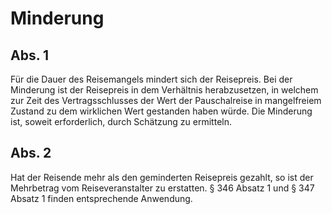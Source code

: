 # Minderung



## Abs. 1

 Für die Dauer des Reisemangels mindert sich der Reisepreis. Bei der Minderung ist der Reisepreis in dem Verhältnis herabzusetzen, in welchem zur Zeit des Vertragsschlusses der Wert der Pauschalreise in mangelfreiem Zustand zu dem wirklichen Wert gestanden haben würde. Die Minderung ist, soweit erforderlich, durch Schätzung zu ermitteln.

## Abs. 2

 Hat der Reisende mehr als den geminderten Reisepreis gezahlt, so ist der Mehrbetrag vom Reiseveranstalter zu erstatten. § 346 Absatz 1 und § 347 Absatz 1 finden entsprechende Anwendung. 

